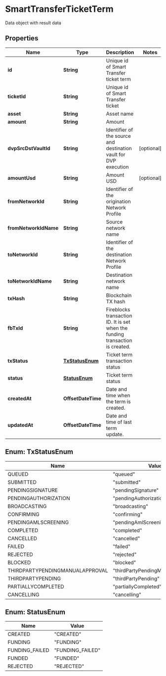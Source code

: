 

# SmartTransferTicketTerm

Data object with result data

## Properties

| Name | Type | Description | Notes |
|------------ | ------------- | ------------- | -------------|
|**id** | **String** | Unique id of Smart Transfer ticket term |  |
|**ticketId** | **String** | Unique id of Smart Transfer ticket |  |
|**asset** | **String** | Asset name |  |
|**amount** | **String** | Amount |  |
|**dvpSrcDstVaultId** | **String** | Identifier of the source and destination vault for DVP execution |  [optional] |
|**amountUsd** | **String** | Amount USD |  [optional] |
|**fromNetworkId** | **String** | Identifier of the origination Network Profile |  |
|**fromNetworkIdName** | **String** | Source network name |  |
|**toNetworkId** | **String** | Identifier of the destination Network Profile |  |
|**toNetworkIdName** | **String** | Destination network name |  |
|**txHash** | **String** | Blockchain TX hash |  |
|**fbTxId** | **String** | Fireblocks transaction ID. It is set when the funding transaction is created. |  |
|**txStatus** | [**TxStatusEnum**](#TxStatusEnum) | Ticket term transaction status |  |
|**status** | [**StatusEnum**](#StatusEnum) | Ticket term status |  |
|**createdAt** | **OffsetDateTime** | Date and time when the term is created. |  |
|**updatedAt** | **OffsetDateTime** | Date and time of last term update. |  |



## Enum: TxStatusEnum

| Name | Value |
|---- | -----|
| QUEUED | &quot;queued&quot; |
| SUBMITTED | &quot;submitted&quot; |
| PENDINGSIGNATURE | &quot;pendingSignature&quot; |
| PENDINGAUTHORIZATION | &quot;pendingAuthorization&quot; |
| BROADCASTING | &quot;broadcasting&quot; |
| CONFIRMING | &quot;confirming&quot; |
| PENDINGAMLSCREENING | &quot;pendingAmlScreening&quot; |
| COMPLETED | &quot;completed&quot; |
| CANCELLED | &quot;cancelled&quot; |
| FAILED | &quot;failed&quot; |
| REJECTED | &quot;rejected&quot; |
| BLOCKED | &quot;blocked&quot; |
| THIRDPARTYPENDINGMANUALAPPROVAL | &quot;thirdPartyPendingManualApproval&quot; |
| THIRDPARTYPENDING | &quot;thirdPartyPending&quot; |
| PARTIALLYCOMPLETED | &quot;partiallyCompleted&quot; |
| CANCELLING | &quot;cancelling&quot; |



## Enum: StatusEnum

| Name | Value |
|---- | -----|
| CREATED | &quot;CREATED&quot; |
| FUNDING | &quot;FUNDING&quot; |
| FUNDING_FAILED | &quot;FUNDING_FAILED&quot; |
| FUNDED | &quot;FUNDED&quot; |
| REJECTED | &quot;REJECTED&quot; |



